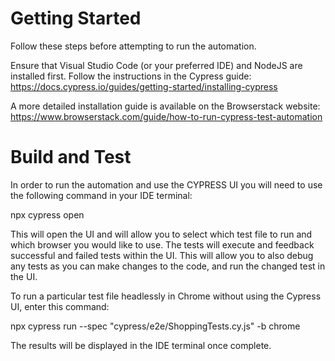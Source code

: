 # Getting Started
Follow these steps before attempting to run the automation.

Ensure that Visual Studio Code (or your preferred IDE) and NodeJS are installed first. 
Follow the instructions in the Cypress guide:
https://docs.cypress.io/guides/getting-started/installing-cypress

A more detailed installation guide is available on the Browserstack website:
https://www.browserstack.com/guide/how-to-run-cypress-test-automation


# Build and Test
In order to run the automation and use the CYPRESS UI you will need to use the following command in your IDE terminal:
 
 npx cypress open
 
 This will open the UI and will allow you to select which test file to run and which browser you would like to use.
 The tests will execute and feedback successful and failed tests within the UI. This will allow you to also debug
 any tests as you can make changes to the code, and run the changed test in the UI.

 To run a particular test file headlessly in Chrome without using the Cypress UI, enter this command:
 
 npx cypress run --spec "cypress/e2e/ShoppingTests.cy.js" -b chrome
 
 The results will be displayed in the IDE terminal once complete.